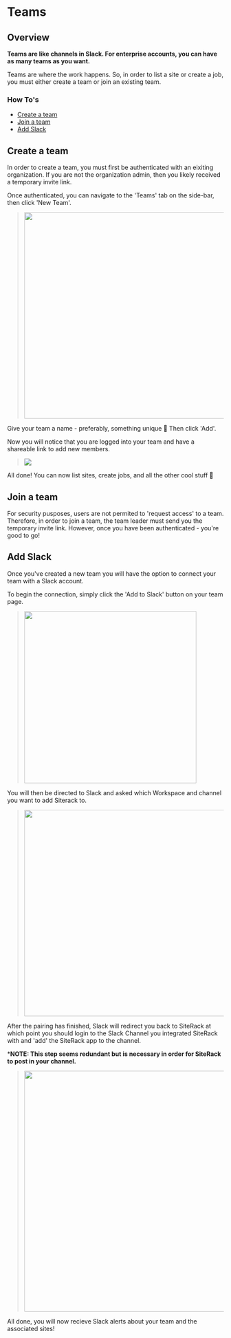 # Teams

## Overview
**Teams are like channels in Slack. For enterprise accounts, you can have as many teams as you want.**

Teams are where the work happens. So, in order to list a site or create a job, you must either create a team or join an existing team. 

### How To's

- <a href="#create-a-team">Create a team</a>
- <a href="#join-a-team">Join a team</a>
- <a href="#add-slack">Add Slack</a>

## Create a team

In order to create a team, you must first be authenticated with an eixiting organization. If you are not the organization admin, then you likely received a temporary invite link. 

Once authenticated, you can navigate to the 'Teams' tab on the side-bar, then click 'New Team'. 

> <img src="https://storage-siterack.sfo2.cdn.digitaloceanspaces.com/static/dashboard/img/illustrations/new_team.png" style="width: 30rem;"></img>

Give your team a name - preferably, something unique  :unicorn: Then click 'Add'.

Now you will notice that you are logged into your team and have a shareable link to add new members. 

> <img src="https://storage-siterack.sfo2.cdn.digitaloceanspaces.com/static/dashboard/img/illustrations/team_create_success.png" style="width: auto;"></img>

All done! You can now list sites, create jobs, and all the other cool stuff :tada:

## Join a team

For security pusposes, users are not permited to 'request access' to a team. Therefore, in order to join a team, the team leader must send you the temporary invite link. However, once you have been authenticated - you're good to go!



## Add Slack

Once you've created a new team you will have the option to connect your team with a Slack account. 

To begin the connection, simply click the 'Add to Slack' button on your team page. 

> <img src="https://storage-siterack.sfo2.cdn.digitaloceanspaces.com/static/dashboard/img/illustrations/add_slack_team.png" style="width: 25rem;"></img>

You will then be directed to Slack and asked which Workspace and channel you want to add Siterack to. 

> <img src="https://storage-siterack.sfo2.cdn.digitaloceanspaces.com/static/dashboard/img/illustrations/slack_add.png" style="width: 30rem;"></img>

After the pairing has finished, Slack will redirect you back to SiteRack at which point you should login to the Slack Channel you integrated SiteRack with and 'add' the SiteRack app to the channel.

***NOTE: This step seems redundant but is necessary in order for SiteRack to post in your channel.**

> <img src="https://storage-siterack.sfo2.cdn.digitaloceanspaces.com/static/dashboard/img/illustrations/slack_channel.png" style="width: 35rem;"></img>

All done, you will now recieve Slack alerts about your team and the associated sites!

